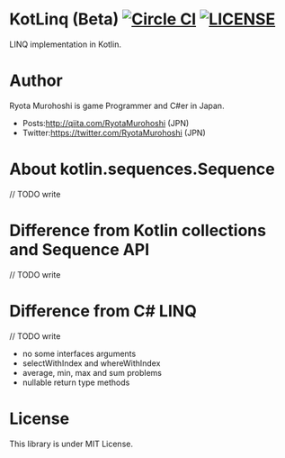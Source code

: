 # KotLinq (Beta) [![Circle CI](https://circleci.com/gh/RyotaMurohoshi/KotLinq/tree/master.svg?style=shield)](https://circleci.com/gh/RyotaMurohoshi/KotLinq/tree/master)  [![LICENSE](https://img.shields.io/badge/license-MIT-blue.svg)](https://opensource.org/licenses/MIT)

LINQ implementation in Kotlin.

# Author
Ryota Murohoshi is game Programmer and C#er in Japan.

* Posts:http://qiita.com/RyotaMurohoshi (JPN)
* Twitter:https://twitter.com/RyotaMurohoshi (JPN)

# About kotlin.sequences.Sequence

// TODO write

# Difference from Kotlin collections and Sequence API

// TODO write

# Difference from C# LINQ

// TODO write

* no some interfaces arguments
* selectWithIndex and whereWithIndex
* average, min, max and sum problems
* nullable return type methods

# License

This library is under MIT License.
